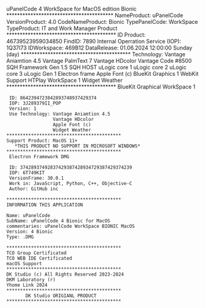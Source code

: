 uPanelCode 4 WorkSpace for MacOS edition Bionic
     ****************************************
     NameProduct: uPanelCode
     VersionProduct: 4.0
     CodeNameProduct: Bionic
     TypePanelCode: WorkSpace
     TypeProduct: IT and Work Manager Product 
     *****************************************
     ID Product: 46739523959034850
     FindID: 7890
     Internal Operration Service (IOP): 1Q37I73
     IDWorkspace: 469B12
     DataRelease: 01.06.2024 12:00:00 Sunday (day) 
     *****************************************
     Technology: Vantage Aniamtion 4.5
                 Vantage PalmText 7
                 Vantage HDcolor
                 Vantage Code #8500
                 SQH Framework Gen 1.5
                 SQH HOST
                 uLogic core 1
                 uLogic core 2
                 uLogic core 3
                 uLogic Gen 1
                 Electron frame
                 Apple Font (c)
                 BlueKit Graphics 1
                 WebKit Support 
                 HTPlay WorkSpace 1
                 Widget Weather 
     *****************************************
     BlueKit Graphical WorkSpace 1
     
     ID: 8642394723842893748937429374
     IOP: 3J289379II_POP
     Version: 1
     Use Technology: Vantage Aniamtion 4.5
                     Vantage HDcolor 
                     Apple Font (c)
                     Widget Weather
    ******************************************
    Support Product: MacOS 11+
       *THIS PRODUCT NO SUPPORT IN MICROSOFT WINDOWS*
    ******************************************
     Electron Framework DMG
     
     ID: 37428937492837429387428934729387429374239
     IOP: 6T749KIT
     VersionFrame: 30.0.1
     Work in: JavaScript, Python, C++, Objective-C
     Author: GitHub inc

    ******************************************
    INFORMATION THIS APPLICATION 

    Name: uPanelCode
    SubName: uPanelCode 4 Bionic for MacOS
    commentaries: uPanelCode WorkSpace BIONIC MacOS
    Version: 4 Bionic
    Type: .DMG

    ******************************************
    TCO Group Certificated 
    TCO WEB IDE Certificated
    macOS Support
    ******************************************
    DK Studio (c) All Rights Reserved 2023-2024
    DKM Laboratory (r)
    Yhome Link 2024
    ******************************************
           DK Studio ORIGIANL PRODUCT 
    ******************************************
    
